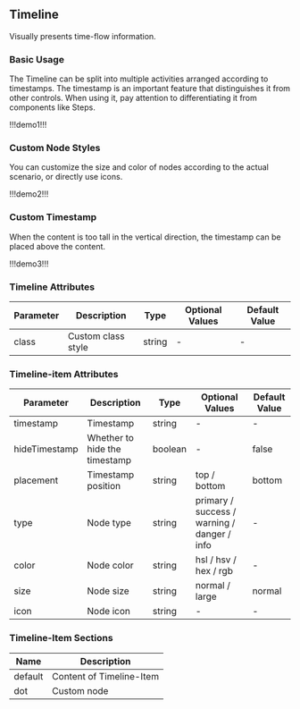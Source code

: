 ## Timeline

Visually presents time-flow information.

### Basic Usage

The Timeline can be split into multiple activities arranged according to timestamps. The timestamp is an important feature that distinguishes it from other controls. When using it, pay attention to differentiating it from components like Steps.

!!!demo1!!!

### Custom Node Styles

You can customize the size and color of nodes according to the actual scenario, or directly use icons.

!!!demo2!!!

### Custom Timestamp

When the content is too tall in the vertical direction, the timestamp can be placed above the content.

!!!demo3!!!

### Timeline Attributes

| Parameter | Description        | Type   | Optional Values | Default Value |
| --------- | ------------------ | ------ | --------------- | ------------- |
| class     | Custom class style | string | -               | -             |

### Timeline-item Attributes

| Parameter     | Description                   | Type    | Optional Values                             | Default Value |
| ------------- | ----------------------------- | ------- | ------------------------------------------- | ------------- |
| timestamp     | Timestamp                     | string  | -                                           | -             |
| hideTimestamp | Whether to hide the timestamp | boolean | -                                           | false         |
| placement     | Timestamp position            | string  | top / bottom                                | bottom        |
| type          | Node type                     | string  | primary / success / warning / danger / info | -             |
| color         | Node color                    | string  | hsl / hsv / hex / rgb                       | -             |
| size          | Node size                     | string  | normal / large                              | normal        |
| icon          | Node icon                     | string  | -                                           | -             |

### Timeline-Item Sections

| Name    | Description              |
| ------- | ------------------------ |
| default | Content of Timeline-Item |
| dot     | Custom node              |
